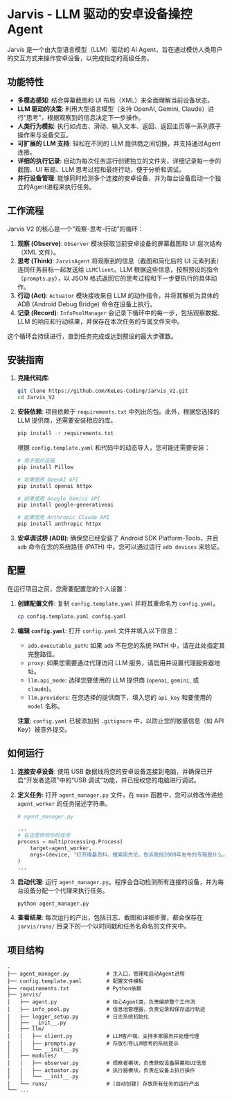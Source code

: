 # Jarvis - LLM 驱动的安卓设备操控Agent

Jarvis 是一个由大型语言模型（LLM）驱动的 AI Agent，旨在通过模仿人类用户的交互方式来操作安卓设备，以完成指定的高级任务。

## 功能特性

  * **多模态感知**: 结合屏幕截图和 UI 布局（XML）来全面理解当前设备状态。
  * **LLM 驱动的决策**: 利用大型语言模型（支持 OpenAI, Gemini, Claude）进行“思考”，根据观察到的信息决定下一步操作。
  * **人类行为模拟**: 执行如点击、滑动、输入文本、返回、返回主页等一系列原子操作来与设备交互。
  * **可扩展的 LLM 支持**: 轻松在不同的 LLM 提供商之间切换，并支持通过Agent连接。
  * **详细的执行记录**: 自动为每次任务运行创建独立的文件夹，详细记录每一步的截图、UI 布局、LLM 思考过程和最终行动，便于分析和调试。
  * **并行设备管理**: 能够同时检测多个连接的安卓设备，并为每台设备启动一个独立的Agent进程来执行任务。

## 工作流程

Jarvis V2 的核心是一个“观察-思考-行动”的循环：

1.  **观察 (Observe)**: `Observer` 模块获取当前安卓设备的屏幕截图和 UI 层次结构（XML 文件）。
2.  **思考 (Think)**: `JarvisAgent` 将观察到的信息（截图和简化后的 UI 元素列表）连同任务目标一起发送给 `LLMClient`。LLM 根据这些信息，按照预设的指令（`prompts.py`），以 JSON 格式返回它的思考过程和下一步要执行的具体动作。
3.  **行动 (Act)**: `Actuator` 模块接收来自 LLM 的动作指令，并将其解析为具体的 ADB (Android Debug Bridge) 命令在设备上执行。
4.  **记录 (Record)**: `InfoPoolManager` 会记录下循环中的每一步，包括观察数据、LLM 的响应和行动结果，并保存在本次任务的专属文件夹中。

这个循环会持续进行，直到任务完成或达到预设的最大步骤数。

## 安装指南

1.  **克隆代码库**:

    ```bash
    git clone https://github.com/KeLes-Coding/Jarvis_V2.git
    cd Jarvis_V2
    ```

2.  **安装依赖**:
    项目依赖于 `requirements.txt` 中列出的包。此外，根据您选择的 LLM 提供商，还需要安装相应的库。

    ```bash
    pip install -r requirements.txt
    ```

    根据 `config.template.yaml` 和代码中的动态导入，您可能还需要安装：

    ```bash
    # 用于图片压缩
    pip install Pillow

    # 如果使用 OpenAI API
    pip install openai httpx

    # 如果使用 Google Gemini API
    pip install google-generativeai

    # 如果使用 Anthropic Claude API
    pip install anthropic httpx
    ```

3.  **安卓调试桥 (ADB)**:
    确保您已经安装了 Android SDK Platform-Tools，并且 `adb` 命令在您的系统路径 (PATH) 中。您可以通过运行 `adb devices` 来验证。

## 配置

在运行项目之前，您需要配置您的个人设置：

1.  **创建配置文件**:
    复制 `config.template.yaml` 并将其重命名为 `config.yaml`。

    ```bash
    cp config.template.yaml config.yaml
    ```

2.  **编辑 `config.yaml`**:
    打开 `config.yaml` 文件并填入以下信息：

      * `adb.executable_path`: 如果 `adb` 不在您的系统 PATH 中，请在此处指定其完整路径。
      * `proxy`: 如果您需要通过代理访问 LLM 服务，请启用并设置代理服务器地址。
      * `llm.api_mode`: 选择您要使用的 LLM 提供商 (`openai`, `gemini`, 或 `claude`)。
      * `llm.providers`: 在您选择的提供商下，填入您的 `api_key` 和要使用的 `model` 名称。

    **注意**: `config.yaml` 已被添加到 `.gitignore` 中，以防止您的敏感信息（如 API Key）被意外提交。

## 如何运行

1.  **连接安卓设备**:
    使用 USB 数据线将您的安卓设备连接到电脑，并确保已开启“开发者选项”中的“USB 调试”功能，并已授权您的电脑进行调试。

2.  **定义任务**:
    打开 `agent_manager.py` 文件，在 `main` 函数中，您可以修改传递给 `agent_worker` 的任务描述字符串。

    ```python
    # agent_manager.py

    ...
    # 在这里修改你的任务
    process = multiprocessing.Process(
        target=agent_worker,
        args=(device, "打开维基百科，搜索周杰伦，告诉我他2000年发布的专辑是什么。"),
    )
    ...
    ```

3.  **启动代理**:
    运行 `agent_manager.py`。程序会自动检测所有连接的设备，并为每台设备分配一个代理来执行任务。

    ```bash
    python agent_manager.py
    ```

4.  **查看结果**:
    每次运行的产出，包括日志、截图和详细步骤，都会保存在 `jarvis/runs/` 目录下的一个以时间戳和任务名命名的文件夹中。

## 项目结构

```
.
├── agent_manager.py            # 主入口，管理和启动Agent进程
├── config.template.yaml        # 配置文件模板
├── requirements.txt            # Python依赖
├── jarvis/
│   ├── agent.py                # 核心Agent类，负责编排整个工作流
│   ├── info_pool.py            # 信息池管理器，负责记录和保存运行轨迹
│   ├── logger_setup.py         # 日志系统初始化
│   ├── __init__.py
│   ├── llm/
│   │   ├── client.py           # LLM客户端，支持多家服务并处理代理
│   │   ├── prompts.py          # 存放引导LLM思考的系统提示
│   │   └── __init__.py
│   ├── modules/
│   │   ├── observer.py         # 观察者模块，负责获取设备屏幕和UI信息
│   │   ├── actuator.py         # 执行器模块，负责在设备上执行操作
│   │   └── __init__.py
│   └── runs/                   # (自动创建) 存放所有任务的运行产出
└── ...
```